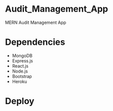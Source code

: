 # Audit_Management_App
MERN Audit Management App

# Dependencies

* MongoDB
* Express.js
* React.js
* Node.js
* Bootstrap
* Heroku

# Deploy
